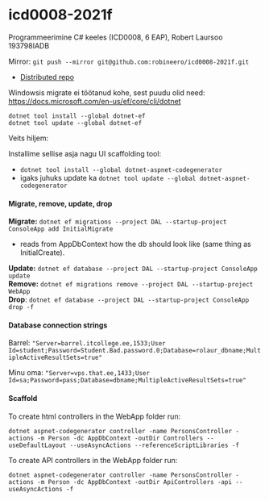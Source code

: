 # icd0008-2021f

Programmeerimine C# keeles (ICD0008, 6 EAP), Robert Laursoo 193798IADB

Mirror: `git push --mirror git@github.com:robineero/icd0008-2021f.git`

- [Distributed repo](https://gitlab.cs.ttu.ee/rolaur/icd0009-2020s)

Windowsis migrate ei töötanud kohe, sest puudu olid need:  
https://docs.microsoft.com/en-us/ef/core/cli/dotnet

`dotnet tool install --global dotnet-ef`  
`dotnet tool update --global dotnet-ef`

Veits hiljem:

Installime sellise asja nagu UI scaffolding tool:
- `dotnet tool install --global dotnet-aspnet-codegenerator`
- igaks juhuks update ka `dotnet tool update --global dotnet-aspnet-codegenerator`

#### Migrate, remove, update, drop

**Migrate:** `dotnet ef migrations --project DAL --startup-project ConsoleApp add InitialMigrate`
- reads from AppDbContext how the db should look like (same thing as InitialCreate).

**Update:** `dotnet ef database --project DAL --startup-project ConsoleApp update`    
**Remove:** `dotnet ef migrations remove --project DAL --startup-project WebApp`  
**Drop**: `dotnet ef database --project DAL --startup-project ConsoleApp drop -f`

#### Database connection strings

Barrel: `"Server=barrel.itcollege.ee,1533;User Id=student;Password=Student.Bad.password.0;Database=rolaur_dbname;MultipleActiveResultSets=true"`

Minu oma: `"Server=vps.that.ee,1433;User Id=sa;Password=pass;Database=dbname;MultipleActiveResultSets=true"`

#### Scaffold

To create html controllers in the WebApp folder run:

`dotnet aspnet-codegenerator controller -name PersonsController -actions -m Person -dc AppDbContext -outDir Controllers --useDefaultLayout --useAsyncActions --referenceScriptLibraries -f`

To create API controllers in the WebApp folder run:

`dotnet aspnet-codegenerator controller -name PersonsController -actions -m Person -dc AppDbContext -outDir ApiControllers -api --useAsyncActions -f`